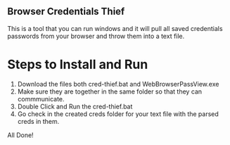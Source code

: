## Browser Credentials Thief

This is a tool that you can run windows and it will pull all saved credentials passwords from your browser and throw them into a text file. 

# Steps to Install and Run

1. Download the files both cred-thief.bat and WebBrowserPassView.exe
2. Make sure they are together in the same folder so that they can commmunicate. 
3. Double Click and Run the cred-thief.bat
4. Go check in the created creds folder for your text file with the parsed creds in them. 

All Done!
